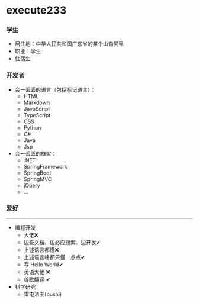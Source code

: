 # execute233

### **学生**

- 居住地：中华人民共和国广东省的某个山旮旯里
- 职业：学生
- 住宿生

### **开发者**

- 会一丢丢的语言（包括标记语言）：
  - HTML
  - Markdown
  - JavaScript
  - TypeScript
  - CSS
  - Python
  - C#
  - Java
  - Jsp
- 会一丢丢的框架：
  - .NET
  - SpringFramework
  - SpringBoot
  - SpringMVC
  - jQuery
  - ...

### **爱好**

---

- 编程开发
  - 大佬❌
  - 边查文档、边必应搜索、边开发✔
  - 上述语言都懂❌
  - 上述语言啥都只懂一点点✔
  - 写 Hello World✔
  - 英语大佬 ❌
  - 谷歌翻译 ✔
- 科学研究
  - 雷电法王(bushi)
